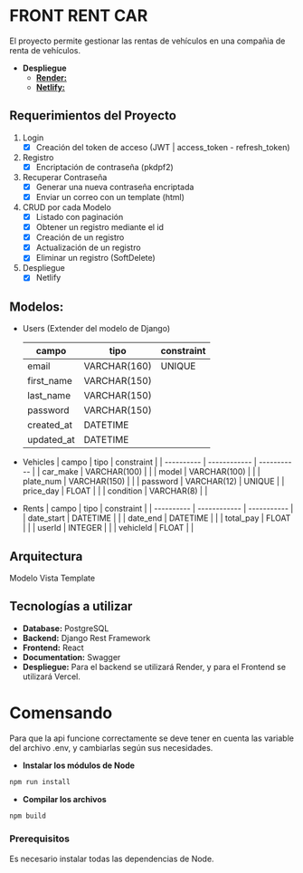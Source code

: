 # FRONT RENT CAR

El proyecto permite gestionar las rentas de vehículos en una compañia de renta de vehículos.
* **Despliegue**
   - [**Render:**](https://drf-boilerplate-app.onrender.com/swagger-ui/)
   - [**Netlify:**](https://front-rent-car.netlify.app/)


## Requerimientos del Proyecto

1. Login
   - [x] Creación del token de acceso (JWT | access_token - refresh_token)
2. Registro
   - [x] Encriptación de contraseña (pkdpf2)
3. Recuperar Contraseña
   - [x] Generar una nueva contraseña encriptada
   - [x] Enviar un correo con un template (html)
4. CRUD por cada Modelo
   - [x] Listado con paginación
   - [x] Obtener un registro mediante el id
   - [x] Creación de un registro
   - [x] Actualización de un registro
   - [x] Eliminar un registro (SoftDelete)
5. Despliegue
   - [x] Netlify

## Modelos:

- Users (Extender del modelo de Django)

  | campo      | tipo         | constraint |
  | ---------- | ------------ | ---------- |
  | email      | VARCHAR(160) | UNIQUE     |
  | first_name | VARCHAR(150) |            |
  | last_name  | VARCHAR(150) |            |
  | password   | VARCHAR(150) |            |
  | created_at | DATETIME     |            |
  | updated_at | DATETIME     |            |

- Vehicles
  | campo      | tipo         |  constraint |
  | ---------- | ------------ | ----------- |
  | car_make   | VARCHAR(100) |             |
  | model      | VARCHAR(100) |             |
  | plate_num  | VARCHAR(150) |             |
  | password   | VARCHAR(12)  | UNIQUE      |
  | price_day  | FLOAT        |             |
  | condition  | VARCHAR(8)   |             |

- Rents
  | campo      | tipo         |  constraint |
  | ---------- | ------------ | ----------- |
  | date_start | DATETIME     |             |
  | date_end   | DATETIME     |             |
  | total_pay  | FLOAT        |             |
  | userId     | INTEGER      |             |
  | vehicleId  | FLOAT        |             |

## Arquitectura
Modelo Vista Template

## Tecnologías a utilizar
* **Database:** PostgreSQL
* **Backend:** Django Rest Framework
* **Frontend:** React
* **Documentation:** Swagger
* **Despliegue:** Para el backend se utilizará Render, y para el Frontend se utilizará Vercel.

# Comensando
Para que la api funcione correctamente se deve tener en cuenta las variable del archivo .env, y cambiarlas según sus necesidades.
* **Instalar los módulos de Node**
```bash
npm run install
```
* **Compilar los archivos**
```bash
npm build
```

### Prerequisitos

Es necesario instalar todas las dependencias de Node.